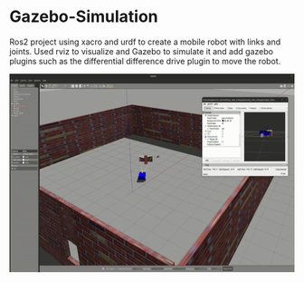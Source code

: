 # Gazebo-Simulation


Ros2 project using xacro and urdf to create a mobile robot with links and joints. Used rviz to visualize and Gazebo to simulate it and add gazebo plugins such as the differential difference drive plugin to move the robot.

<p align="center">
<img src="robot_urdf_control.gif" alt="water-meter-monitoring-device" height="350" widht="auto">
</p>

